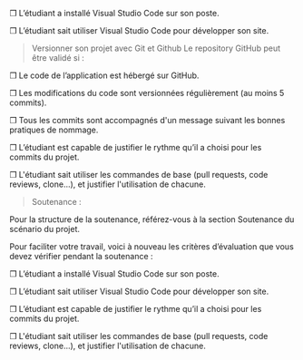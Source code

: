 ❒ L’étudiant a installé Visual Studio Code sur son poste.

❒ L’étudiant sait utiliser Visual Studio Code pour développer son site.


> Versionner son projet avec Git et Github
Le repository GitHub peut être validé si : 

❒ Le code de l’application est hébergé sur GitHub.

❒ Les modifications du code sont versionnées régulièrement (au moins 5 commits).

❒ Tous les commits sont accompagnés d'un message suivant les bonnes pratiques de nommage.

❒ L’étudiant est capable de justifier le rythme qu’il a choisi pour les commits du projet.

❒ L'étudiant sait utiliser les commandes de base (pull requests, code reviews, clone...), et justifier l'utilisation de chacune. 



> Soutenance : 

Pour la structure de la soutenance, référez-vous à la section Soutenance du scénario du projet. 

Pour faciliter votre travail, voici à nouveau les critères d’évaluation que vous devez vérifier pendant la soutenance : 

❒ L’étudiant a installé Visual Studio Code sur son poste.

❒ L’étudiant sait utiliser Visual Studio Code pour développer son site.

❒ L’étudiant est capable de justifier le rythme qu’il a choisi pour les commits du projet.

❒ L'étudiant sait utiliser les commandes de base (pull requests, code reviews, clone...), et justifier l'utilisation de chacune. 